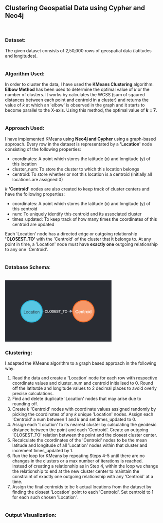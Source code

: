 <h2>Clustering Geospatial Data using Cypher and Neo4j</h2> <br>

<h3>Dataset:</h3>

The given dataset consists of 2,50,000 rows of geospatial data (latitudes and longitudes). <br> <br>

<h3>Algorithm Used:</h3> 

In order to cluster the data, I have used the <b>KMeans Clustering</b> algorithm. <b>Elbow Method</b> has been used to determine the optimal value of <i>k</i> or the number of clusters. It works by calculates the WCSS (sum of sqaured distances between each point and centroid in a cluster) and returns the value of <i>k</i> at which an 'elbow' is observed in the graph and it starts to become parallel to the X-axis. Using this method, the optimal value of <b><i>k</i> = 7</b>. <br> <br>

<h3>Approach Used:</h3>

I have implemented KMeans using <b>Neo4j and Cypher</b> using a graph-based approach. Every row in the dataset is representated by a <b>'Location'</b> node consisting of the following properties: <br> 

*   coordinates: A point which stores the latitude (x) and longitude (y) of this location
*   cluster_num: To store the cluster to which this location belongs
*   centroid: To store whether or not this location is a centroid (initially all locations are assigned 0) <br> 
 
<i>k</i> <b>'Centroid'</b> nodes are also created to keep track of cluster centers and have the following properties: <br>

*   coordinates: A point which stores the latitude (x) and longitude (y) of this centroid
*   num: To uniquely identify this centroid and its associated cluster
*   times_updated: To keep track of how many times the coordinates of this centroid are updated <br>

Each 'Location' node has a directed edge or outgoing relationship <b>'CLOSEST_TO'</b> with the 'Centroid' of the cluster that it belongs to. At any point in time, a 'Location' node must have <b>exactly one</b> outgoing relationship to any one 'Centroid'.<br> <br>

<h3>Database Schema:</h3> <br>
<img src="./neo4j_screenshots/db_schema.PNG" width="350" title="Database Schema" alt="Database Schema"> <br>


<h3>Clustering:</h3>

I adapted the KMeans algorithm to a graph based approach in the following way: <br>

1.   Read the data and create a 'Location' node for each row with respective coordinate values and cluster_num and centroid initialised to 0. Round off the latitutde and longitude values to 2 decimal places to avoid overly precise calculations. 
2.   Find and delete duplicate 'Location' nodes that may arise due to rounding off. 
3.   Create <i>k</i> 'Centroid' nodes with coordinate values assigned randomly by picking the coordinates of any <i>k</i> unique 'Location' nodes. Assign each 'Centroid' a num between 1 and <i>k</i> and set times_updated to 0. 
4.   Assign each 'Location' to its nearest cluster by calculating the geodesic distance between the point and each 'Centroid'. Create an outgoing 'CLOSEST_TO' relation between the point and the closest cluster center.
5.   Recalculate the coordinates of the 'Centroid' nodes to be the mean latitude and longitude of all 'Location' nodes within that cluster and increment times_updated by 1. 
6.   Run the loop for KMeans by repeating Steps 4-5 until there are no changes in the clusters or a max number of iterations is reached. Instead of creating a relationship as in Step 4, within the loop we change the relationship to end at the new cluster center to maintain the constraint of exactly one outgoing relationship with any 'Centroid' at a time. 
7.   Assign the final centroids to be <i>k</i> actual locations from the dataset by finding the closest 'Location' point to each 'Centroid'. Set centroid to 1 for each such chosen 'Location'. <br> <br>

<h3>Output Visualization:</h3>
